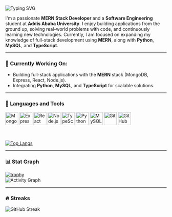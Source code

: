 # <p align="center">
  <img src="https://readme-typing-svg.herokuapp.com?font=Fira+Code&size=24&pause=1000&color=FF5733&width=435&lines=Hi+there!+I'm+Nahom+Zenebe.;MERN+Stack+Developer+%7C+Software+Engineer;Passionate+about+coding+and+learning." alt="Typing SVG" />
</p>



I'm a passionate **MERN Stack Developer** and a **Software Engineering** student at **Addis Ababa University**. I enjoy building applications from the ground up, solving real-world problems with code, and continuously learning new technologies. Currently, I am focused on expanding my knowledge of full-stack development using **MERN**, along with **Python**, **MySQL**, and **TypeScript**.

---

### 🚀 Currently Working On:
- Building full-stack applications with the **MERN** stack (MongoDB, Express, React, Node.js).
- Integrating **Python**, **MySQL**, and **TypeScript** for scalable solutions.

---

### 🧠 Languages and Tools

<p align="left">
  <img src="https://cdn.jsdelivr.net/gh/devicons/devicon/icons/mongodb/mongodb-original.svg" alt="MongoDB" width="40" height="40"/>
  <img src="https://cdn.jsdelivr.net/gh/devicons/devicon/icons/express/express-original.svg" alt="Express" width="40" height="40"/>
  <img src="https://cdn.jsdelivr.net/gh/devicons/devicon/icons/react/react-original.svg" alt="React" width="40" height="40"/>
  <img src="https://cdn.jsdelivr.net/gh/devicons/devicon/icons/nodejs/nodejs-original.svg" alt="Node.js" width="40" height="40"/>
  <img src="https://cdn.jsdelivr.net/gh/devicons/devicon/icons/typescript/typescript-plain.svg" alt="TypeScript" width="40" height="40"/>
  <img src="https://cdn.jsdelivr.net/gh/devicons/devicon/icons/python/python-original.svg" alt="Python" width="40" height="40"/>
  <img src="https://cdn.jsdelivr.net/gh/devicons/devicon/icons/mysql/mysql-original.svg" alt="MySQL" width="40" height="40"/>
  <img src="https://cdn.jsdelivr.net/gh/devicons/devicon/icons/git/git-original.svg" alt="Git" width="40" height="40"/>
  <img src="https://cdn.jsdelivr.net/gh/devicons/devicon/icons/github/github-original.svg" alt="GitHub" width="40" height="40"/>
</p>
<br>

[![Top Langs](https://github-readme-stats.vercel.app/api/top-langs/?username=nahom-zenebe&layout=compact&theme=radical)](https://github.com/nahom-zenebe)




---

### 📊 Stat Graph
[![trophy](https://github-profile-trophy.vercel.app/?username=nahom-zenebe&theme=radical&no-frame=true)](https://github.com/nahom-zenebe)
<br>
![Activity Graph](https://github-readme-activity-graph.vercel.app/graph?username=nahom-zenebe&theme=github&hide_border=true&area=true)

---

### 🔥 Streaks
![GitHub Streak](https://streak-stats.demolab.com?user=nahom-zenebe&theme=radical&hide_border=true)

